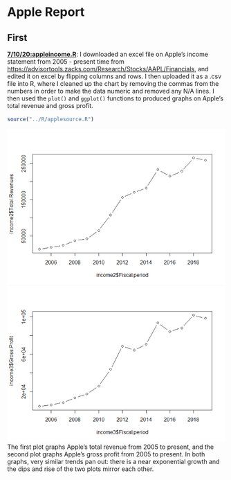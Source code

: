 Apple Report
================

## First

[**7/10/20:appleincome.R**](../R/appleincome.R): I downloaded an excel
file on Apple’s income statement from 2005 - present time from
<https://advisortools.zacks.com/Research/Stocks/AAPL/Financials>, and
edited it on excel by flipping columns and rows. I then uploaded it as a
.csv file into R, where I cleaned up the chart by removing the commas
from the numbers in order to make the data numeric and removed any N/A
lines. I then used the `plot()` and `ggplot()` functions to produced
graphs on Apple’s total revenue and gross
profit.

``` r
source("../R/applesource.R")
```

![](applereport_files/figure-gfm/appleplot-1.png)<!-- -->![](applereport_files/figure-gfm/appleplot-2.png)<!-- -->
The first plot graphs Apple’s total revenue from 2005 to present, and
the second plot graphs Apple’s gross profit from 2005 to present. In
both graphs, very similar trends pan out: there is a near exponential
growth and the dips and rise of the two plots mirror each other.

